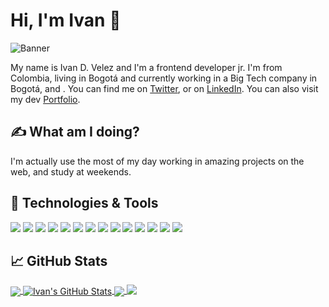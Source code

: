 # Hi, I'm Ivan :wave:

![Banner]([https://media-exp1.licdn.com/dms/image/C4E16AQGFl4YqlA1qDg/profile-displaybackgroundimage-shrink_350_1400/0/1623814852264?e=1632355200&v=beta&t=gwURUOXCsvpTi1o400OgRk6NDrx1p-1Lwt_upWlr5SA](https://ibb.co/3cDT9GP))

My name is Ivan D. Velez and I'm a frontend developer jr. I'm from Colombia, living in Bogotá and currently working in a Big Tech company in Bogotá, and . You can find me on [Twitter](https://twitter.com/ivancho175 '@ivancho175 on Twitter'), or on [LinkedIn](https://www.linkedin.com/in/ivancho175/ 'Ivan Velez on LinkedIn'). You can also visit my dev [Portfolio](https://ivancho175.github.io/My-dev-portfolio/ "Ivan Velez's frontend developer portfolio").


##  :writing_hand: What am I doing?

I'm actually use the most of my day working in amazing projects on the web, and study at weekends. 


## :wrench: Technologies & Tools

![](https://img.shields.io/badge/OS-Widows-informational?style=flat&logo=windows&logoColor=white&color=0078D6)
![](https://img.shields.io/badge/OS-Linux-informational?style=flat&logo=linux&logoColor=white&color=960d0d)
![](https://img.shields.io/badge/Code-JavaScript-informational?style=flat&logo=javascript&logoColor=white&color=F7DF1E)
![](https://img.shields.io/badge/Code-HTML5-informational?style=flat&logo=html5&logoColor=white&color=E34F26)
![](https://img.shields.io/badge/Code-CSS3-informational?style=flat&logo=css3&logoColor=white&color=1572B6)
![](https://img.shields.io/badge/Code-SASS-informational?style=flat&logo=sass&logoColor=white&color=CC6699)
![](https://img.shields.io/badge/Shell-Bash-informational?style=flat&logo=gnu-bash&logoColor=white&color=4EAA25)
![](https://img.shields.io/badge/Tools-VSCode-informational?style=flat&logo=visualstudiocode&logoColor=white&color=007ACC)
![](https://img.shields.io/badge/Tools-Git_&_GitHub-informational?style=flat&logo=git&logoColor=white&color=F05032)
![](https://img.shields.io/badge/Tools-Photoshop-informational?style=flat&logo=adobephotoshop&logoColor=white&color=030e72)
![](https://img.shields.io/badge/Tools-Illustrator-informational?style=flat&logo=adobeillustrator&logoColor=white&color=FF9A00)
![](https://img.shields.io/badge/Tools-Figma-informational?style=flat&logo=figma&logoColor=white&color=F24E1E)
![](https://img.shields.io/badge/Library-Angular-informational?style=flat&logo=angular&logoColor=white&color=red)
![](https://img.shields.io/badge/Library-Nestjs-informational?style=flat&logo=nestjs&color=ED1543)


## :chart_with_upwards_trend: GitHub Stats

<a href="https://github.com/Ivancho175/Ivancho175">
  <img align="center" src="https://github-readme-stats.vercel.app/api/top-langs/?username=Ivancho175&hide=java,tex&title_color=ffffff&text_color=c9cacc&icon_color=2bbc8a&bg_color=1d1f21&langs_count=3" />
</a>
<a href="https://github.com/Ivancho175/Ivancho175">
  <img align="center" src="https://github-readme-stats.vercel.app/api?username=Ivancho175&show_icons=true&line_height=27&count_private=true&title_color=ffffff&text_color=c9cacc&icon_color=2bbc8a&bg_color=1d1f21" alt="Ivan's GitHub Stats" />
</a>

<a href="https://github.com/Ivancho175/MemoryGame">
  <img align="center" src="https://github-readme-stats.vercel.app/api/pin/?username=Ivancho175&repo=MemoryGame&title_color=ffffff&text_color=c9cacc&icon_color=2bbc8a&bg_color=1d1f21" />
</a>


<a href="https://github.com/Ivancho175/My-dev-portfolio">
  <img align="top" src="https://github-readme-stats.vercel.app/api/pin/?username=Ivancho175&repo=My-dev-portfolio&title_color=ffffff&text_color=c9cacc&icon_color=2bbc8a&bg_color=1d1f21" />
</a>  
